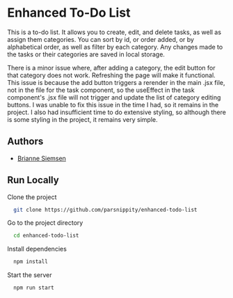 
# Enhanced To-Do List

This is a to-do list. It allows you to create, edit, and delete tasks, as well as assign them categories. You can sort by id, or order added, or by alphabetical order, as well as filter by each category. Any changes made to the tasks or their categories are saved in local storage.

There is a minor issue where, after adding a category, the edit button for that category does not work. Refreshing the page will make it functional. This issue is because the add button triggers a rerender in the main .jsx file, not in the file for the task component, so the useEffect in the task component's .jsx file will not trigger and update the list of category editing buttons. I was unable to fix this issue in the time I had, so it remains in the project. I also had insufficient time to do extensive styling, so although there is some styling in the project, it remains very simple.
## Authors

- [Brianne Siemsen](https://www.github.com/parsnippity)
## Run Locally

Clone the project

```bash
  git clone https://github.com/parsnippity/enhanced-todo-list
```

Go to the project directory

```bash
  cd enhanced-todo-list
```

Install dependencies

```bash
  npm install
```

Start the server

```bash
  npm run start
```

